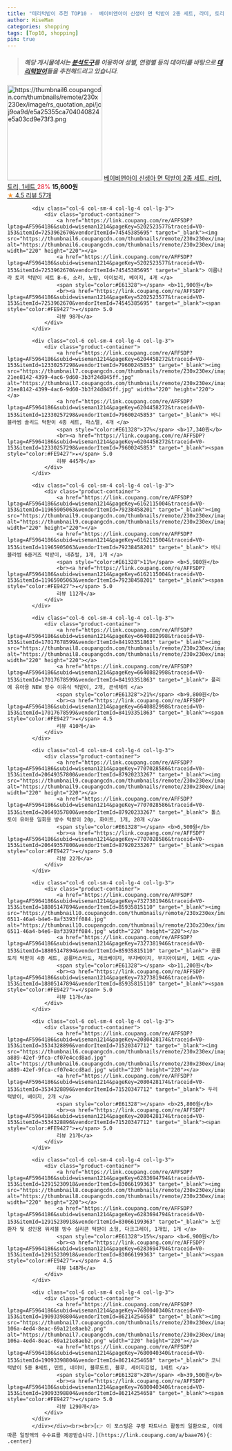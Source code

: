 ```yaml
---
title: "테리턱받이 추천 TOP10 -  베이비앤아이 신생아 면 턱받이 2종 세트, 라미, 토리, 1세트 "
author: WiseMan
categories: shopping
tags: [Top10, shopping]
pin: true
---
```


> ##### 해당 게시물에서는 [**분석도구**](https://itemscout.io/)를 이용하여 **성별**, **연령별** 등의 데이터를 바탕으로 [**테리턱받이**](https://link.coupang.com/a/baae76)들을 추천해드리고 있습니다.
<div class="container"><div class="row">
            <div class="col-6 col-sm-4 col-lg-4 col-lg-3">
                <div class="product-container">
                    <a href="https://link.coupang.com/re/AFFSDP?lptag=AF5964186&subid=wiseman1214&pageKey=6262308395&traceid=V0-153&itemId=12757735563&vendorItemId=80023973443" target="_blank"><img src="https://thumbnail6.coupangcdn.com/thumbnails/remote/230x230ex/image/rs_quotation_api/jcj9oa9d/e5a25355ca704040824e5a03cd9e73f3.png" alt="https://thumbnail6.coupangcdn.com/thumbnails/remote/230x230ex/image/rs_quotation_api/jcj9oa9d/e5a25355ca704040824e5a03cd9e73f3.png" width="220" height="220"></a>
                    <a href="https://link.coupang.com/re/AFFSDP?lptag=AF5964186&subid=wiseman1214&pageKey=6262308395&traceid=V0-153&itemId=12757735563&vendorItemId=80023973443" target="_blank"> 베이비앤아이 신생아 면 턱받이 2종 세트, 라미, 토리, 1세트 </a>
                    <span style="color:#E61328">28%</span> <b>15,600원</b>
                    <br><a href="https://link.coupang.com/re/AFFSDP?lptag=AF5964186&subid=wiseman1214&pageKey=6262308395&traceid=V0-153&itemId=12757735563&vendorItemId=80023973443" target="_blank"><span style="color:#FE9427">★</span> 4.5
                    리뷰 57개</a>
                </div>
            </div>
            
            <div class="col-6 col-sm-4 col-lg-4 col-lg-3">
                <div class="product-container">
                    <a href="https://link.coupang.com/re/AFFSDP?lptag=AF5964186&subid=wiseman1214&pageKey=5202523577&traceid=V0-153&itemId=7253962670&vendorItemId=74545385695" target="_blank"><img src="https://thumbnail6.coupangcdn.com/thumbnails/remote/230x230ex/image/rs_quotation_api/nd88izs2/f9d5f75755cd463a9e7356e48ad0cba2.jpg" alt="https://thumbnail6.coupangcdn.com/thumbnails/remote/230x230ex/image/rs_quotation_api/nd88izs2/f9d5f75755cd463a9e7356e48ad0cba2.jpg" width="220" height="220"></a>
                    <a href="https://link.coupang.com/re/AFFSDP?lptag=AF5964186&subid=wiseman1214&pageKey=5202523577&traceid=V0-153&itemId=7253962670&vendorItemId=74545385695" target="_blank"> 이름나라 토끼 턱받이 세트 B-6, 소라, 노랑, 아이보리, 베이지, 4개 </a>
                    <span style="color:#E61328"></span> <b>11,900원</b>
                    <br><a href="https://link.coupang.com/re/AFFSDP?lptag=AF5964186&subid=wiseman1214&pageKey=5202523577&traceid=V0-153&itemId=7253962670&vendorItemId=74545385695" target="_blank"><span style="color:#FE9427">★</span> 5.0
                    리뷰 98개</a>
                </div>
            </div>
            
            <div class="col-6 col-sm-4 col-lg-4 col-lg-3">
                <div class="product-container">
                    <a href="https://link.coupang.com/re/AFFSDP?lptag=AF5964186&subid=wiseman1214&pageKey=6204458272&traceid=V0-153&itemId=12330257298&vendorItemId=79600245853" target="_blank"><img src="https://thumbnail7.coupangcdn.com/thumbnails/remote/230x230ex/image/retail/images/3724261764103127-21ee8142-4399-4ac6-9d60-3b3f24d845ff.jpg" alt="https://thumbnail7.coupangcdn.com/thumbnails/remote/230x230ex/image/retail/images/3724261764103127-21ee8142-4399-4ac6-9d60-3b3f24d845ff.jpg" width="220" height="220"></a>
                    <a href="https://link.coupang.com/re/AFFSDP?lptag=AF5964186&subid=wiseman1214&pageKey=6204458272&traceid=V0-153&itemId=12330257298&vendorItemId=79600245853" target="_blank"> 바니블라썸 솔리드 턱받이 4종 세트, 파스텔, 4개 </a>
                    <span style="color:#E61328">37%</span> <b>17,340원</b>
                    <br><a href="https://link.coupang.com/re/AFFSDP?lptag=AF5964186&subid=wiseman1214&pageKey=6204458272&traceid=V0-153&itemId=12330257298&vendorItemId=79600245853" target="_blank"><span style="color:#FE9427">★</span> 5.0
                    리뷰 445개</a>
                </div>
            </div>
            
            <div class="col-6 col-sm-4 col-lg-4 col-lg-3">
                <div class="product-container">
                    <a href="https://link.coupang.com/re/AFFSDP?lptag=AF5964186&subid=wiseman1214&pageKey=6162115004&traceid=V0-153&itemId=11965905063&vendorItemId=79238458201" target="_blank"><img src="https://thumbnail9.coupangcdn.com/thumbnails/remote/230x230ex/image/rs_quotation_api/dn0xexft/84f5dee8ca6f43e9989d0529ff0148aa.jpg" alt="https://thumbnail9.coupangcdn.com/thumbnails/remote/230x230ex/image/rs_quotation_api/dn0xexft/84f5dee8ca6f43e9989d0529ff0148aa.jpg" width="220" height="220"></a>
                    <a href="https://link.coupang.com/re/AFFSDP?lptag=AF5964186&subid=wiseman1214&pageKey=6162115004&traceid=V0-153&itemId=11965905063&vendorItemId=79238458201" target="_blank"> 바니블라썸 6중거즈 턱받이, 내츄럴, 1개, 1개 </a>
                    <span style="color:#E61328">11%</span> <b>5,980원</b>
                    <br><a href="https://link.coupang.com/re/AFFSDP?lptag=AF5964186&subid=wiseman1214&pageKey=6162115004&traceid=V0-153&itemId=11965905063&vendorItemId=79238458201" target="_blank"><span style="color:#FE9427">★</span> 5.0
                    리뷰 112개</a>
                </div>
            </div>
            
            <div class="col-6 col-sm-4 col-lg-4 col-lg-3">
                <div class="product-container">
                    <a href="https://link.coupang.com/re/AFFSDP?lptag=AF5964186&subid=wiseman1214&pageKey=6640882998&traceid=V0-153&itemId=17017678599&vendorItemId=84193351863" target="_blank"><img src="https://thumbnail8.coupangcdn.com/thumbnails/remote/230x230ex/image/rs_quotation_api/axs6qdi7/ed3b752422cd4ffab890825271e3e47b.jpg" alt="https://thumbnail8.coupangcdn.com/thumbnails/remote/230x230ex/image/rs_quotation_api/axs6qdi7/ed3b752422cd4ffab890825271e3e47b.jpg" width="220" height="220"></a>
                    <a href="https://link.coupang.com/re/AFFSDP?lptag=AF5964186&subid=wiseman1214&pageKey=6640882998&traceid=V0-153&itemId=17017678599&vendorItemId=84193351863" target="_blank"> 플리에 유아용 NEW 방수 이유식 턱받이, 2개, 곤색체리 </a>
                    <span style="color:#E61328">21%</span> <b>9,800원</b>
                    <br><a href="https://link.coupang.com/re/AFFSDP?lptag=AF5964186&subid=wiseman1214&pageKey=6640882998&traceid=V0-153&itemId=17017678599&vendorItemId=84193351863" target="_blank"><span style="color:#FE9427">★</span> 4.5
                    리뷰 410개</a>
                </div>
            </div>
            
            <div class="col-6 col-sm-4 col-lg-4 col-lg-3">
                <div class="product-container">
                    <a href="https://link.coupang.com/re/AFFSDP?lptag=AF5964186&subid=wiseman1214&pageKey=7707028586&traceid=V0-153&itemId=20649357800&vendorItemId=87920233267" target="_blank"><img src="https://thumbnail9.coupangcdn.com/thumbnails/remote/230x230ex/image/rs_quotation_api/yk1l7qg8/52f009185aa04aecbb1d5fdec5a5f0d5.jpg" alt="https://thumbnail9.coupangcdn.com/thumbnails/remote/230x230ex/image/rs_quotation_api/yk1l7qg8/52f009185aa04aecbb1d5fdec5a5f0d5.jpg" width="220" height="220"></a>
                    <a href="https://link.coupang.com/re/AFFSDP?lptag=AF5964186&subid=wiseman1214&pageKey=7707028586&traceid=V0-153&itemId=20649357800&vendorItemId=87920233267" target="_blank"> 톨스토이 유아용 일회용 방수 턱받이 20p, 화이트, 1개, 20개 </a>
                    <span style="color:#E61328"></span> <b>6,500원</b>
                    <br><a href="https://link.coupang.com/re/AFFSDP?lptag=AF5964186&subid=wiseman1214&pageKey=7707028586&traceid=V0-153&itemId=20649357800&vendorItemId=87920233267" target="_blank"><span style="color:#FE9427">★</span> 5.0
                    리뷰 22개</a>
                </div>
            </div>
            
            <div class="col-6 col-sm-4 col-lg-4 col-lg-3">
                <div class="product-container">
                    <a href="https://link.coupang.com/re/AFFSDP?lptag=AF5964186&subid=wiseman1214&pageKey=7327381946&traceid=V0-153&itemId=18805147894&vendorItemId=85935815110" target="_blank"><img src="https://thumbnail10.coupangcdn.com/thumbnails/remote/230x230ex/image/retail/images/2023/05/11/12/3/696a5f39-6511-46a4-b4e6-8af3393ff084.jpg" alt="https://thumbnail10.coupangcdn.com/thumbnails/remote/230x230ex/image/retail/images/2023/05/11/12/3/696a5f39-6511-46a4-b4e6-8af3393ff084.jpg" width="220" height="220"></a>
                    <a href="https://link.coupang.com/re/AFFSDP?lptag=AF5964186&subid=wiseman1214&pageKey=7327381946&traceid=V0-153&itemId=18805147894&vendorItemId=85935815110" target="_blank"> 공룡 토끼 턱받이 4종 세트, 공룡머스타드, 체크베이지, 무지베이지, 무지아이보리, 1세트 </a>
                    <span style="color:#E61328"></span> <b>11,200원</b>
                    <br><a href="https://link.coupang.com/re/AFFSDP?lptag=AF5964186&subid=wiseman1214&pageKey=7327381946&traceid=V0-153&itemId=18805147894&vendorItemId=85935815110" target="_blank"><span style="color:#FE9427">★</span> 5.0
                    리뷰 11개</a>
                </div>
            </div>
            
            <div class="col-6 col-sm-4 col-lg-4 col-lg-3">
                <div class="product-container">
                    <a href="https://link.coupang.com/re/AFFSDP?lptag=AF5964186&subid=wiseman1214&pageKey=2080428174&traceid=V0-153&itemId=3534328896&vendorItemId=71520347712" target="_blank"><img src="https://thumbnail6.coupangcdn.com/thumbnails/remote/230x230ex/image/retail/images/2020/08/26/20/3/41b6413a-a889-42ef-9fca-cf07e4ccd8ad.jpg" alt="https://thumbnail6.coupangcdn.com/thumbnails/remote/230x230ex/image/retail/images/2020/08/26/20/3/41b6413a-a889-42ef-9fca-cf07e4ccd8ad.jpg" width="220" height="220"></a>
                    <a href="https://link.coupang.com/re/AFFSDP?lptag=AF5964186&subid=wiseman1214&pageKey=2080428174&traceid=V0-153&itemId=3534328896&vendorItemId=71520347712" target="_blank"> 두리 턱받이, 베이지, 2개 </a>
                    <span style="color:#E61328"></span> <b>25,800원</b>
                    <br><a href="https://link.coupang.com/re/AFFSDP?lptag=AF5964186&subid=wiseman1214&pageKey=2080428174&traceid=V0-153&itemId=3534328896&vendorItemId=71520347712" target="_blank"><span style="color:#FE9427">★</span> 5.0
                    리뷰 21개</a>
                </div>
            </div>
            
            <div class="col-6 col-sm-4 col-lg-4 col-lg-3">
                <div class="product-container">
                    <a href="https://link.coupang.com/re/AFFSDP?lptag=AF5964186&subid=wiseman1214&pageKey=6283694794&traceid=V0-153&itemId=12915230918&vendorItemId=83066199363" target="_blank"><img src="https://thumbnail8.coupangcdn.com/thumbnails/remote/230x230ex/image/vendor_inventory/c9b7/6075d18d692414b4cd3364096311bd9a1b1c4a3270df4fb3516484f4e3ed.jpg" alt="https://thumbnail8.coupangcdn.com/thumbnails/remote/230x230ex/image/vendor_inventory/c9b7/6075d18d692414b4cd3364096311bd9a1b1c4a3270df4fb3516484f4e3ed.jpg" width="220" height="220"></a>
                    <a href="https://link.coupang.com/re/AFFSDP?lptag=AF5964186&subid=wiseman1214&pageKey=6283694794&traceid=V0-153&itemId=12915230918&vendorItemId=83066199363" target="_blank"> 노인 환자 및 성인용 워셔블 방수 실리콘 턱받이 소형, 다크그레이, 1개입, 1개 </a>
                    <span style="color:#E61328">15%</span> <b>6,900원</b>
                    <br><a href="https://link.coupang.com/re/AFFSDP?lptag=AF5964186&subid=wiseman1214&pageKey=6283694794&traceid=V0-153&itemId=12915230918&vendorItemId=83066199363" target="_blank"><span style="color:#FE9427">★</span> 4.5
                    리뷰 148개</a>
                </div>
            </div>
            
            <div class="col-6 col-sm-4 col-lg-4 col-lg-3">
                <div class="product-container">
                    <a href="https://link.coupang.com/re/AFFSDP?lptag=AF5964186&subid=wiseman1214&pageKey=7680040340&traceid=V0-153&itemId=19093398804&vendorItemId=86214254658" target="_blank"><img src="https://thumbnail7.coupangcdn.com/thumbnails/remote/230x230ex/image/retail/images/2023/06/08/11/5/015de9d3-106a-4ed4-8eac-69a121e8aeb2.png" alt="https://thumbnail7.coupangcdn.com/thumbnails/remote/230x230ex/image/retail/images/2023/06/08/11/5/015de9d3-106a-4ed4-8eac-69a121e8aeb2.png" width="220" height="220"></a>
                    <a href="https://link.coupang.com/re/AFFSDP?lptag=AF5964186&subid=wiseman1214&pageKey=7680040340&traceid=V0-153&itemId=19093398804&vendorItemId=86214254658" target="_blank"> 코니턱받이 5종 B세트, 민트, 네이비, 블루도트, 블루, 세이지깅엄, 1세트 </a>
                    <span style="color:#E61328">28%</span> <b>39,500원</b>
                    <br><a href="https://link.coupang.com/re/AFFSDP?lptag=AF5964186&subid=wiseman1214&pageKey=7680040340&traceid=V0-153&itemId=19093398804&vendorItemId=86214254658" target="_blank"><span style="color:#FE9427">★</span> 5.0
                    리뷰 1290개</a>
                </div>
            </div>
            </div></div><br><br>[👉 이 포스팅은 쿠팡 파트너스 활동의 일환으로, 이에 따른 일정액의 수수료를 제공받습니다.](https://link.coupang.com/a/baae76){: .center}
